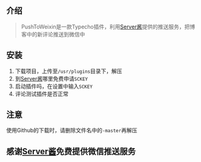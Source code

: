 介绍
--

>PushToWeixin是一款Typecho插件，利用[Server酱][1]提供的推送服务，把博客中的新评论推送到微信中

安装
----

 1. 下载项目，上传至`/usr/plugins`目录下，解压 
 2. 到[Server酱][1]哪里免费申请`SCKEY`
 3. 启动插件吗，在设置中输入`SCKEY`
 4. 评论测试插件是否正常

注意
----
使用Github的下载时，请删除文件名中的`-master`再解压

**感谢[Server酱][1]免费提供微信推送服务**
----------------------------

  [1]: http://sc.ftqq.com/3.version